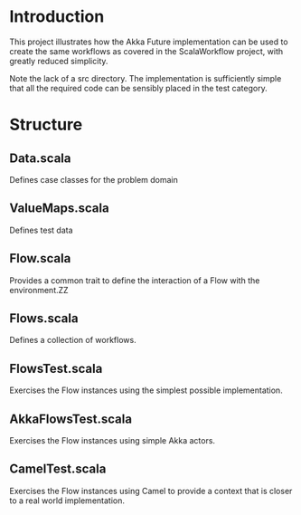 # Introduction

This project illustrates how the Akka Future implementation can be used to create the same workflows as covered in the
ScalaWorkflow project, with greatly reduced simplicity. 

Note the lack of a src directory. The implementation is sufficiently simple that all the required code can be sensibly placed in the test category. 

# Structure

## Data.scala
Defines case classes for the problem domain

## ValueMaps.scala
Defines test data


## Flow.scala
Provides a common trait to define the interaction of a Flow with the environment.ZZ

## Flows.scala
Defines a collection of workflows.

## FlowsTest.scala
Exercises the Flow instances using the simplest possible implementation.

## AkkaFlowsTest.scala
Exercises the Flow instances using simple Akka actors.

## CamelTest.scala
Exercises the Flow instances using Camel to provide a context that is closer to a real world implementation.


